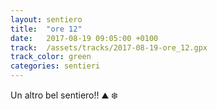 ```yaml
---
layout: sentiero
title:  "ore 12"
date:   2017-08-19 09:05:00 +0100
track:  /assets/tracks/2017-08-19-ore_12.gpx
track_color: green
categories: sentieri
---
```


Un altro bel sentiero!! :mountain: :snowflake: